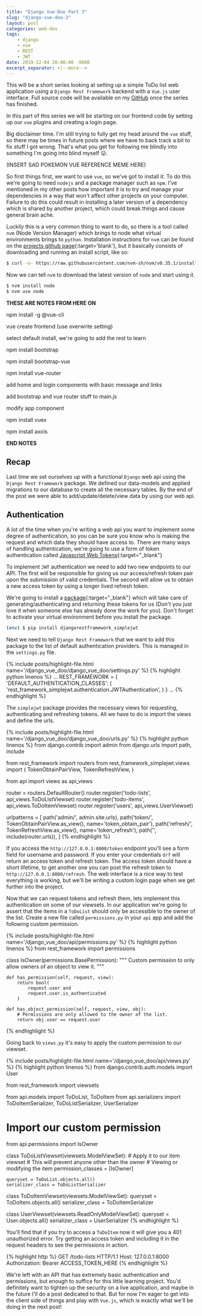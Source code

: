 ```yaml
---
title: "Django Vue-Doo Part 3"
slug: "django-vue-doo-3"
layout: post
categories: web-dev
tags: 
    - django
    - vue
    - REST
    - JWT
date: 2019-12-04 20:00:00 -0600
excerpt_separator: <!--more-->
---
```


This will be a short series looking at setting up a simple ToDo list web application using a `Django Rest Framework` backend with a `Vue.js` user interface. Full source code will be available on my [GitHub](https://github.com/tombloor) once the series has finished.

In this part of this series we will be starting on our frontend code by setting up our `vue` plugins and creating a login page.

<!--more-->

Big disclaimer time. I'm still trying to fully get my head around the `vue` stuff, so there may be times in future posts where we have to back track a bit to fix stuff I got wrong. That's what you get for following me blindly into something I'm going into blind myself 😛.

(INSERT SAD POKEMON VUE REFERENCE MEME HERE)

So first things first, we want to use `vue`, so we've got to install it. To do this we're going to need `nodejs` and a package manager such as `npm`. I've mentioned in my other posts how important it is to try and manage your dependencies in a way that won't affect other projects on your computer. Failure to do this could result in installing a later version of a dependency which is shared by another project, which could break things and cause general brain ache.

Luckily this is a very common thing to want to do, so there is a tool called `nvm` (Node Version Manager) which brings to node what virtual environments brings to `python`. Installation instructions for `nvm` can be found on the [projects github page](https://github.com/nvm-sh/nvm){:target='blank'}, but it basically consists of downloading and running an install script, like so:

```sh
$ curl -o- https://raw.githubusercontent.com/nvm-sh/nvm/v0.35.1/install.sh | bash
```

Now we can tell `nvm` to download the latest version of `node` and start using it.

```sh
$ nvm install node
$ nvm use node
```

**THESE ARE NOTES FROM HERE ON**

npm install -g @vue-cli

vue create frontend (use overwrite setting)

select default install, we're going to add the rest to learn

npm install bootstrap

npm install bootstrap-vue

npm install vue-router

add home and login components with basic message and links

add bootstrap and vue router stuff to main.js

modify app component




npm install vuex

npm install axois

**END NOTES**





## Recap

Last time we set ourselves up with a functional `Django` web api using the `Django Rest Framework` package. We defined our data-models and applied migrations to our database to create all the necessary tables. By the end of the post we were able to add/update/delete/view data by using our web api.

## Authentication

A lot of the time when you're writing a web api you want to implement some degree of authentication, so you can be sure you know who is making the request and which data they should have access to. There are many ways of handling authentication, we're going to use a form of token authentication called [Javascript Web Tokens](https://jwt.io/introduction/){:target="_blank"}

To implement `JWT` authentication we need to add two new endpoints to our API. The first will be responsible for giving us our access/refresh token pair upon the submission of valid credentials. The second will allow us to obtain a new access token by using a longer lived refresh token.

We're going to install a [package](https://github.com/davesque/django-rest-framework-simplejwt){:target="_blank"} which will take care of generating/authenticating and returning these tokens for us (Don't you just love it when someone else has already done the work for you). Don't forget to activate your virtual environment before you install the package.

```sh
(env) $ pip install djangorestframework_simplejwt
```

Next we need to tell `Django Rest Framework` that we want to add this package to the list of default authentication providers. This is managed in the `settings.py` file.

{% include posts/highlight-file.html name='/django_vue_doo/django_vue_doo/settings.py' %}
{% highlight python linenos %}
...
REST_FRAMEWORK = {
    'DEFAULT_AUTHENTICATION_CLASSES': (
        'rest_framework_simplejwt.authentication.JWTAuthentication',
    )
}
...
{% endhighlight %}

The `simplejwt` package provides the necessary views for requesting, authenticating and refreshing tokens. All we have to do is import the views and define the urls.

{% include posts/highlight-file.html name='/django_vue_doo/django_vue_doo/urls.py' %}
{% highlight python linenos %}
from django.contrib import admin
from django.urls import path, include

from rest_framework import routers
from rest_framework_simplejwt.views import (
    TokenObtainPairView,
    TokenRefreshView,
)

from api import views as api_views

router = routers.DefaultRouter()
router.register('todo-lists', api_views.ToDoListViewset)
router.register('todo-items', api_views.ToDoItemViewset)
router.register('users', api_views.UserViewset)

urlpatterns = [
    path('admin/', admin.site.urls),
    path('token/', TokenObtainPairView.as_view(), name='token_obtain_pair'),
    path('refresh/', TokenRefreshView.as_view(), name='token_refresh'),
    path('', include(router.urls)),
]
{% endhighlight %}

If you access the `http://127.0.0.1:8000/token` endpoint you'll see a form field for username and password. If you enter your credentials `drf` will return an access token and refresh token. The access token should have a short lifetime, to get another one you can post the refresh token to `http://127.0.0.1:8000/refresh`. The web interface is a nice way to test everything is working, but we'll be writing a custom login page when we get further into the project.

Now that we can request tokens and refresh them, lets implement this authentication on some of our viewsets. In our application we're going to assert that the items in a `ToDoList` should only be accessible to the owner of the list. Create a new file called `permissions.py` in your `api` app and add the following custom permission.

{% include posts/highlight-file.html name='/django_vue_doo/api/permissions.py' %}
{% highlight python linenos %}
from rest_framework import permissions

class IsOwner(permissions.BasePermission):
    """
    Custom permission to only allow owners of an object to view it.
    """

    def has_permission(self, request, view):
        return bool(
            request.user and
            request.user.is_authenticated
        )

    def has_object_permission(self, request, view, obj):
        # Permissions are only allowed to the owner of the list.
        return obj.user == request.user
{% endhighlight %}

Going back to `views.py` it's easy to apply the custom permission to our viewset.

{% include posts/highlight-file.html name='/django_vue_doo/api/views.py' %}
{% highlight python linenos %}
from django.contrib.auth.models import User

from rest_framework import viewsets

from api.models import ToDoList, ToDoItem
from api.serializers import ToDoItemSerializer, ToDoListSerializer, UserSerializer
# Import our custom permission
from api.permissions import IsOwner

class ToDoListViewset(viewsets.ModelViewSet):
    # Apply it to our item viewset
    # This will prevent anyone other than the owner
    # Viewing or modifying the item
    permission_classes = [IsOwner]

    queryset = ToDoList.objects.all()
    serializer_class = ToDoListSerializer

class ToDoItemViewset(viewsets.ModelViewSet):
    queryset = ToDoItem.objects.all()
    serializer_class = ToDoItemSerializer

class UserViewset(viewsets.ReadOnlyModelViewSet):
    queryset = User.objects.all()
    serializer_class = UserSerializer
{% endhighlight %}

You'll find that if you try to access a `ToDoItem` now it will give you a 401 unauthorized error. Try getting an access token and including it in the request headers to see the permissions in action.

{% highlight http %}
GET /todo-lists HTTP/1.1
Host: 127.0.0.1:8000
Authorization: Bearer ACCESS_TOKEN_HERE
{% endhighlight %}

We're left with an API that has extremely basic authentication and permissions, but enough to suffice for this little learning project. You'd definitely want to tighten up the security on a live application, and maybe in the future I'll do a post dedicated to that. But for now I'm eager to get into the client side of things and play with `Vue.js`, which is exactly what we'll be doing in the next post!